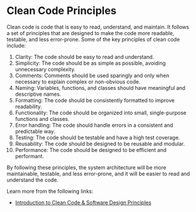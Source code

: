 # Clean Code Principles

Clean code is code that is easy to read, understand, and maintain. It follows a set of principles that are designed to make the code more readable, testable, and less error-prone. Some of the key principles of clean code include:

1. Clarity: The code should be easy to read and understand.
2. Simplicity: The code should be as simple as possible, avoiding unnecessary complexity.
3. Comments: Comments should be used sparingly and only when necessary to explain complex or non-obvious code.
4. Naming: Variables, functions, and classes should have meaningful and descriptive names.
5. Formatting: The code should be consistently formatted to improve readability.
6. Functionality: The code should be organized into small, single-purpose functions and classes.
7. Error handling: The code should handle errors in a consistent and predictable way.
8. Testing: The code should be testable and have a high test coverage.
9. Reusability: The code should be designed to be reusable and modular.
10. Performance: The code should be designed to be efficient and performant.

By following these principles, the system architecture will be more maintainable, testable, and less error-prone, and it will be easier to read and understand the code.


Learn more from the following links:

- [Introduction to Clean Code & Software Design Principles](https://workat.tech/machine-coding/tutorial/introduction-clean-code-software-design-principles-nwu4qqc63e09)